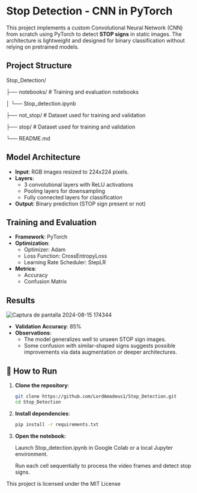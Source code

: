 # Stop Detection - CNN in PyTorch

This project implements a custom Convolutional Neural Network (CNN) from scratch using PyTorch to detect **STOP signs** in static images. The architecture is lightweight and designed for binary classification without relying on pretrained models.

## Project Structure
Stop_Detection/

├── notebooks/ # Training and evaluation notebooks

│ └── Stop_detection.ipynb

├── not_stop/ # Dataset used for training and validation

├── stop/ # Dataset used for training and validation

└── README.md

## Model Architecture

- **Input**: RGB images resized to 224x224 pixels.
- **Layers**:
  - 3 convolutional layers with ReLU activations
  - Pooling layers for downsampling
  - Fully connected layers for classification
- **Output**: Binary prediction (STOP sign present or not)

## Training and Evaluation

- **Framework**: PyTorch
- **Optimization**:
  - Optimizer: Adam
  - Loss Function: CrossEntropyLoss
  - Learning Rate Scheduler: StepLR
- **Metrics**:
  - Accuracy
  - Confusion Matrix

 ## Results
 
 ![Captura de pantalla 2024-08-15 174344](https://github.com/user-attachments/assets/1c7ab027-c87b-4937-ab66-b19e2e084bdb)


- **Validation Accuracy**: 85%
- **Observations**:
  - The model generalizes well to unseen STOP sign images.
  - Some confusion with similar-shaped signs suggests possible improvements via data augmentation or deeper architectures.



## 🚀 How to Run

1. **Clone the repository**:

   ```bash
   git clone https://github.com/LordAmadeus1/Stop_Detection.git
   cd Stop_Detection

2. **Install dependencies**:

   ```bash
   pip install -r requirements.txt

3. **Open the notebook:**

   Launch Stop_detection.ipynb in Google Colab or a local Jupyter environment.

    Run each cell sequentially to process the video frames and detect stop signs.


This project is licensed under the MIT License
